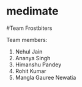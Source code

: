 # medimate

#Team Frostbiters 

Team members:
1. Nehul Jain
2. Ananya Singh
3. Himanshu Pandey
4. Rohit Kumar
5. Mangla Gauree Newatia
